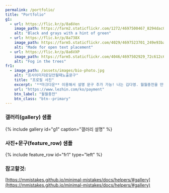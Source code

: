 ```yaml
---
permalink: /portfolio/
title: "Portfolio"
g1:
  - url: https://flic.kr/p/8a6Ven
    image_path: https://farm2.staticflickr.com/1272/4697500467_8294dac099_q.jpg
    alt: "Black and grays with a hint of green"
  - url: https://flic.kr/p/8a738X
    image_path: https://farm5.staticflickr.com/4029/4697523701_249e93ba23_q.jpg
    alt: "Made for open text placement"
  - url: https://flic.kr/p/8a6VXP
    image_path: https://farm5.staticflickr.com/4046/4697502929_72c612c636_q.jpg
    alt: "Fog in the trees"
fr1:
  - image_path: /assets/images/bio-photo.jpg
    alt: "프사이미지로딩안될때노출문구"
    title: "프로필 사진"
    excerpt: '**마크다운** 이용해서 설명 문구 추가 가능! 나는 김다영. 월월충전을 만들었지.'
    url: "https://www.lezhin.com/ko/payment"
    btn_label: "월월충전"
    btn_class: "btn--primary"
---
```


### 갤러리(gallery) 샘플
{% include gallery id="g1" caption="갤러리 설명" %}

### 사진+문구(feature_row) 샘플
{% include feature_row id="fr1" type="left" %}

### 참고할것:
[https://mmistakes.github.io/minimal-mistakes/docs/helpers/#gallery](https://mmistakes.github.io/minimal-mistakes/docs/helpers/#gallery)

